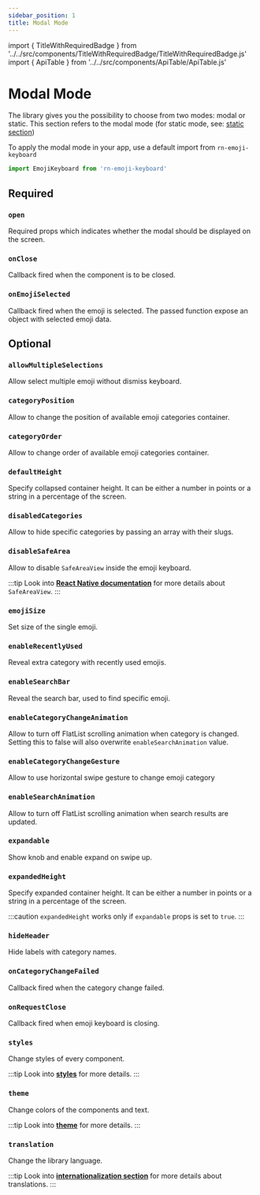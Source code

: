 ```yaml
---
sidebar_position: 1
title: Modal Mode
---
```


import { TitleWithRequiredBadge } from '../../src/components/TitleWithRequiredBadge/TitleWithRequiredBadge.js'
import { ApiTable } from '../../src/components/ApiTable/ApiTable.js'

# Modal Mode

The library gives you the possibility to choose from two modes: modal or static. This section refers to the modal mode (for static mode, see: [static section](/docs/api/static))

To apply the modal mode in your app, use a default import from `rn-emoji-keyboard`

```ts
import EmojiKeyboard from 'rn-emoji-keyboard'
```

## Required

### <TitleWithRequiredBadge>`open`</TitleWithRequiredBadge>

Required props which indicates whether the modal should be displayed on the screen.

<ApiTable typeVal='boolean' defaultVal='false'/>

### <TitleWithRequiredBadge>`onClose`</TitleWithRequiredBadge>

Callback fired when the component is to be closed.

<ApiTable typeVal='() => void' defaultVal='undefined'/>

### <TitleWithRequiredBadge>`onEmojiSelected`</TitleWithRequiredBadge>

Callback fired when the emoji is selected. The passed function expose an object with selected emoji data.

<ApiTable typeVal='(emoji:{ emoji, name, slug, unicode_version }) => void' defaultVal='undefined'/>

## Optional

### `allowMultipleSelections`

Allow select multiple emoji without dismiss keyboard.

<ApiTable typeVal='boolean' defaultVal='false'/>

### `categoryPosition`

Allow to change the position of available emoji categories container.

<ApiTable typeVal="'floating' | 'top' | 'bottom'" defaultVal="floating"/>

### `categoryOrder`

Allow to change order of available emoji categories container.

<ApiTable typeVal='CategoryTypes[]' defaultVal='[]'/>

### `defaultHeight`

Specify collapsed container height. It can be either a number in points or a string in a percentage of the screen.

<ApiTable typeVal='number | string' defaultVal='40%'/>

### `disabledCategories`

Allow to hide specific categories by passing an array with their slugs.

<ApiTable typeVal='CategoryTypes[]' defaultVal='[]'/>

### `disableSafeArea`

Allow to disable `SafeAreaView` inside the emoji keyboard.

:::tip
Look into [**React Native documentation**](https://reactnative.dev/docs/safeareaview) for more details about `SafeAreaView`.
:::

<ApiTable typeVal='boolean' defaultVal='false'/>

### `emojiSize`

Set size of the single emoji.

<ApiTable typeVal='number' defaultVal='28'/>

### `enableRecentlyUsed`

Reveal extra category with recently used emojis.

<ApiTable typeVal='boolean' defaultVal='false'/>

### `enableSearchBar`

Reveal the search bar, used to find specific emoji.

<ApiTable typeVal='boolean' defaultVal='false'/>

### `enableCategoryChangeAnimation`

Allow to turn off FlatList scrolling animation when category is changed.
Setting this to false will also overwrite `enableSearchAnimation` value.

<ApiTable typeVal='boolean' defaultVal='true'/>

### `enableCategoryChangeGesture`

Allow to use horizontal swipe gesture to change emoji category

<ApiTable typeVal='boolean' defaultVal='true'/>

### `enableSearchAnimation`

Allow to turn off FlatList scrolling animation when search results are updated.

<ApiTable typeVal='boolean' defaultVal='true'/>

### `expandable`

Show knob and enable expand on swipe up.

<ApiTable typeVal='boolean' defaultVal='true'/>

### `expandedHeight`

Specify expanded container height. It can be either a number in points or a string in a percentage of the screen.

:::caution
`expandedHeight` works only if `expandable` props is set to `true`.
:::

<ApiTable typeVal='number | string' defaultVal='80%'/>

### `hideHeader`

Hide labels with category names.

<ApiTable typeVal='boolean' defaultVal='false'/>

### `onCategoryChangeFailed`

Callback fired when the category change failed.

<ApiTable typeVal='( info: {index, highestMeasuredFrameIndex, averageItemLength} ) => void' defaultVal='warn(info)'/>

### `onRequestClose`

Callback fired when emoji keyboard is closing.

<ApiTable typeVal='() => void' defaultVal='undefined'/>

### `styles`

Change styles of every component.

:::tip
Look into [**styles**](/docs/api/styles) for more details.
:::

### `theme`

Change colors of the components and text.

:::tip
Look into [**theme**](/docs/api/theme) for more details.
:::

### `translation`

Change the library language.

:::tip
Look into [**internationalization section**](/docs/documentation/internationalization) for more details about translations.
:::

<ApiTable typeVal='CategoryTranslation' defaultVal='en'/>
